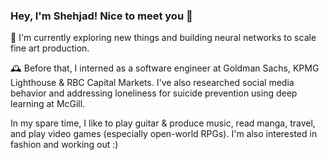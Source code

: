 ### Hey, I'm Shehjad! Nice to meet you 👋

🔭 I'm currently exploring new things and building neural networks to scale fine art production.

🕰️ Before that, I interned as a software engineer at Goldman Sachs, KPMG Lighthouse & RBC Capital Markets. I've also researched social media behavior and addressing loneliness for suicide prevention using deep learning at McGill.

In my spare time, I like to play guitar & produce music, read manga, travel, and play video games (especially open-world RPGs). I'm also interested in fashion and working out :)
